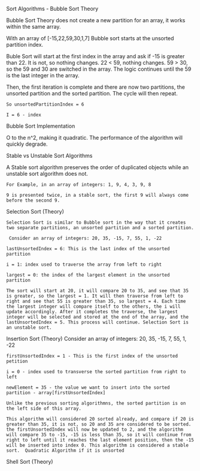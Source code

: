 Sort Algorithms - Bubble Sort Theory 

Bubble Sort Theory does not create a new partition for an array, it works within the same array. 

With an array of [-15,22,59,30,1,7]
	Bubble sort starts at the unsorted partition index. 

Buble Sort will start at the first index in the array and ask if -15 is greater than 22. It is not, so nothing changes. 22 < 59, nothing changes. 59 > 30, so the 59 and 30 are switched in the array. The logic continues until the 59 is the last integer in the array. 

Then, the first iteration is complete and there are now two partitions, the unsorted partition and the sorted partition. The cycle will then repeat. 

	So unsortedPartitionIndex = 6

	I = 6 - index 

Bubble Sort Implementation

O to the n^2, making it quadratic. The performance of the algorithm will quickly degrade. 

Stable vs Unstable Sort Algorithms 

A Stable sort algorithm preserves the order of duplicated objects while an unstable sort algorithm does not.

	For Example, in an array of integers: 1, 9, 4, 3, 9, 8

	9 is presented twice, in a stable sort, the first 9 will always come before the second 9. 

Selection Sort (Theory)

	Selection Sort is similar to Bubble sort in the way that it creates two separate partitions, an unsorted partition and a sorted partition. 

	 Consider an array of integers: 20, 35, -15, 7, 55, 1, -22 

	lastUnsortedIndex = 6: This is the last index of the unsorted partition 

	i = 1: index used to traverse the array from left to right

	largest = 0: the index of the largest element in the unsorted partition 

	The sort will start at 20, it will compare 20 to 35, and see that 35 is greater, so the largest = 1. It will then traverse from left to right and see that 55 is greater than 35, so largest = 4. Each time the largest integer will compare itself to the others, the i will update accordingly. After it completes the traverse, the largest integer will be selected and stored at the end of the array, and the lastUnsortedIndex = 5. This process will continue. Selection Sort is an unstable sort.


Insertion Sort (Theory)
	Consider an array of integers: 20, 35, -15, 7, 55, 1, -22

	firstUnsortedIndex = 1 - This is the first index of the unsorted petition 

	i = 0 - index used to transverse the sorted partition from right to left  

	newElement = 35 - the value we want to insert into the sorted partition - array[firstUnsortedIndex]

	Unlike the previous sorting algorithmns, the sorted partition is on the left side of this array. 

	This algorithm will considered 20 sorted already, and compare if 20 is greater than 35, it is not, so 20 and 35 are considered to be sorted. the firstUnsortedIndex will now be updated to 2, and the algorithm will compare 35 to -15, -15 is less than 35, so it will continue from right to left until it reaches the last element position, then the -15 will be inserted into index 0. This algorithm is considered a stable sort.  Quadratic Algorithm if it is unsorted 


Shell Sort (Theory)
	